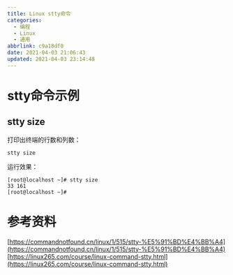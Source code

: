 ```yaml
---
title: Linux stty命令
categories: 
  - 编程
  - Linux
  - 通用
abbrlink: c9a18df0
date: 2021-04-03 21:06:43
updated: 2021-04-03 23:14:48
---
```

# stty命令示例
## stty size
打印出终端的行数和列数：
```shell
stty size 
```
运行效果：
```
[root@localhost ~]# stty size 
33 161
[root@localhost ~]# 
```
# 参考资料
[https://commandnotfound.cn/linux/1/515/stty-%E5%91%BD%E4%BB%A4](https://commandnotfound.cn/linux/1/515/stty-%E5%91%BD%E4%BB%A4)
[https://linux265.com/course/linux-command-stty.html](https://linux265.com/course/linux-command-stty.html)
